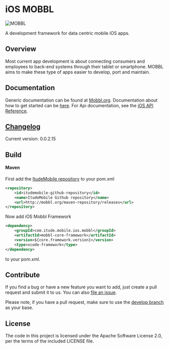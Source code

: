 # iOS MOBBL
![MOBBL](http://itudemobiledev.files.wordpress.com/2014/02/mobbl-logo.png?w=362&h=203 "MOBBL logo")

A development framework for data centric mobile iOS apps.

## Overview

Most current app development is about connecting consumers and employees to back-end systems through their tablet or smartphone. MOBBL aims to make these type of apps easier to develop, port and maintain.

## Documentation

Generic documentation can be found at [Mobbl.org](http://mobbl.org/doc.html).
Documentation about how to get started can be [here](http://mobbl.org/ios.html).
For Api documentation, see the [iOS API Reference](http://mobbl.org/apis/ios/index.html).

## [Changelog](https://github.com/ItudeMobile/itude-mobile-ios-mobbl-framework/wiki/Changelog)
Current version: 0.0.2.15

## Build
#### Maven

First add the [ItudeMobile repository](https://github.com/ItudeMobile/maven-repository) to your pom.xml

```xml
<repository>
	<id>itudemobile-github-repository</id>
	<name>ItudeMobile Github repository</name>
	<url>http://mobbl.org/maven-repository/releases</url>
</repository>
```

Now add iOS Mobbl Framework

```xml
<dependency>
    <groupId>com.itude.mobile.ios.mobbl</groupId>
    <artifactId>mobbl-core-framework</artifactId>
    <version>${core.framework.version}</version>
    <type>xcode-framework</type>
</dependency>
```
to your pom.xml.

## Contribute

If you find a bug or have a new feature you want to add, just create a pull request and submit it to us. You can also [file an issue](https://github.com/ItudeMobile/itude-mobile-ios-mobbl-framework/issues/new).

Please note, if you have a pull request, make sure to use the [develop branch](https://github.com/ItudeMobile/itude-mobile-ios-mobbl-framework/tree/develop) as your base.

## License
The code in this project is licensed under the Apache Software License 2.0, per the terms of the included LICENSE file.
